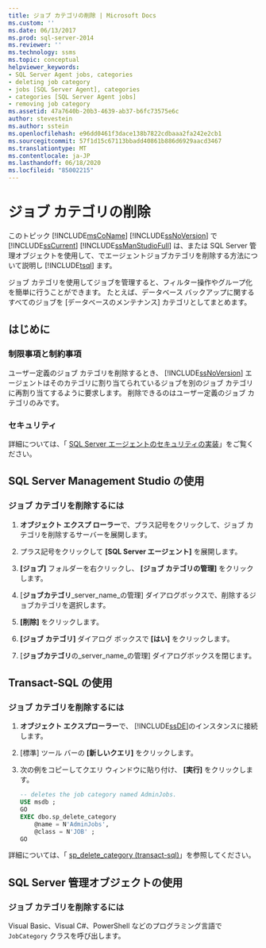 ```yaml
---
title: ジョブ カテゴリの削除 | Microsoft Docs
ms.custom: ''
ms.date: 06/13/2017
ms.prod: sql-server-2014
ms.reviewer: ''
ms.technology: ssms
ms.topic: conceptual
helpviewer_keywords:
- SQL Server Agent jobs, categories
- deleting job category
- jobs [SQL Server Agent], categories
- categories [SQL Server Agent jobs]
- removing job category
ms.assetid: 47a7640b-20b3-4639-ab37-b6fc73575e6c
author: stevestein
ms.author: sstein
ms.openlocfilehash: e96dd0461f3dace138b7822cdbaaa2fa242e2cb1
ms.sourcegitcommit: 57f1d15c67113bbadd40861b886d6929aacd3467
ms.translationtype: MT
ms.contentlocale: ja-JP
ms.lasthandoff: 06/18/2020
ms.locfileid: "85002215"
---
```

# <a name="delete-a-job-category"></a>ジョブ カテゴリの削除
  このトピック [!INCLUDE[msCoName](../../includes/msconame-md.md)] [!INCLUDE[ssNoVersion](../../includes/ssnoversion-md.md)] で [!INCLUDE[ssCurrent](../../includes/sscurrent-md.md)] [!INCLUDE[ssManStudioFull](../../includes/ssmanstudiofull-md.md)] は、または SQL Server 管理オブジェクトを使用して、でエージェントジョブカテゴリを削除する方法について説明し [!INCLUDE[tsql](../../includes/tsql-md.md)] ます。  
  
 ジョブ カテゴリを使用してジョブを管理すると、フィルター操作やグループ化を簡単に行うことができます。 たとえば、データベース バックアップに関するすべてのジョブを [データベースのメンテナンス] カテゴリとしてまとめます。  

##  <a name="before-you-begin"></a><a name="BeforeYouBegin"></a> はじめに  
  
###  <a name="limitations-and-restrictions"></a><a name="Restrictions"></a> 制限事項と制約事項  
 ユーザー定義のジョブ カテゴリを削除するとき、 [!INCLUDE[ssNoVersion](../../includes/ssnoversion-md.md)] エージェントはそのカテゴリに割り当てられているジョブを別のジョブ カテゴリに再割り当てするように要求します。 削除できるのはユーザー定義のジョブ カテゴリのみです。  
  
###  <a name="security"></a><a name="Security"></a> セキュリティ  
 詳細については、「 [SQL Server エージェントのセキュリティの実装](implement-sql-server-agent-security.md)」をご覧ください。  

##  <a name="using-sql-server-management-studio"></a><a name="SSMS"></a> SQL Server Management Studio の使用  
  
### <a name="to-delete-a-job-category"></a>ジョブ カテゴリを削除するには  
  
1.  **オブジェクト エクスプ ローラー**で、プラス記号をクリックして、ジョブ カテゴリを削除するサーバーを展開します。  
  
2.  プラス記号をクリックして **[SQL Server エージェント]** を展開します。  
  
3.  **[ジョブ]** フォルダーを右クリックし、 **[ジョブ カテゴリの管理]** をクリックします。  
  
4.  [**ジョブカテゴリ**_server_name_の管理] ダイアログボックスで、削除するジョブカテゴリを選択します。  
  
5.  **[削除]** をクリックします。  
  
6.  **[ジョブ カテゴリ]** ダイアログ ボックスで **[はい]** をクリックします。  
  
7.  [**ジョブカテゴリ**の_server_name_の管理] ダイアログボックスを閉じます。  
  
##  <a name="using-transact-sql"></a><a name="TSQL"></a> Transact-SQL の使用  
  
### <a name="to-delete-a-job-category"></a>ジョブ カテゴリを削除するには  
  
1.  **オブジェクト エクスプローラー**で、 [!INCLUDE[ssDE](../../includes/ssde-md.md)]のインスタンスに接続します。  
  
2.  [標準] ツール バーの **[新しいクエリ]** をクリックします。  
  
3.  次の例をコピーしてクエリ ウィンドウに貼り付け、 **[実行]** をクリックします。  
  
    ```sql
    -- deletes the job category named AdminJobs.  
    USE msdb ;  
    GO   
    EXEC dbo.sp_delete_category  
        @name = N'AdminJobs',  
        @class = N'JOB' ;  
    GO  
    ```  
  
 詳細については、「 [sp_delete_category &#40;transact-sql&#41;](/sql/relational-databases/system-stored-procedures/sp-delete-category-transact-sql)」を参照してください。  

  
##  <a name="using-sql-server-management-objects"></a><a name="SMO"></a>SQL Server 管理オブジェクトの使用  

### <a name="to-delete-a-job-category"></a>ジョブ カテゴリを削除するには
  
 Visual Basic、Visual C#、PowerShell などのプログラミング言語で `JobCategory` クラスを呼び出します。  
